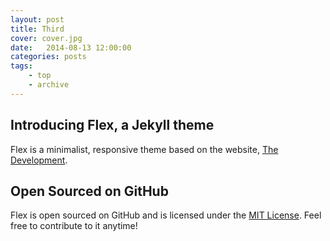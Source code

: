 ```yaml
---
layout: post
title: Third 
cover: cover.jpg
date:   2014-08-13 12:00:00
categories: posts
tags:
    - top 
    - archive
---
```


## Introducing Flex, a Jekyll theme

Flex is a minimalist, responsive theme based on the website, [The Development](http://thedevelopment.co).

<!--more-->

## Open Sourced on GitHub

Flex is open sourced on GitHub and is licensed under the [MIT License](http://opensource.org/licenses/MIT). Feel free to contribute to it anytime!
